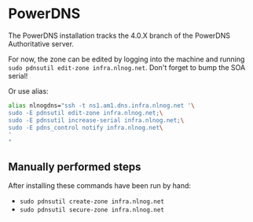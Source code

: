 # PowerDNS
The PowerDNS installation tracks the 4.0.X branch of the PowerDNS Authoritative server.

For now, the zone can be edited by logging into the machine and running `sudo pdnsutil edit-zone infra.nlnog.net`. Don't forget to bump the SOA serial!

Or use alias:
```sh
alias nlnogdns="ssh -t ns1.am1.dns.infra.nlnog.net '\
sudo -E pdnsutil edit-zone infra.nlnog.net;\
sudo -E pdnsutil increase-serial infra.nlnog.net;\
sudo -E pdns_control notify infra.nlnog.net\
'
"
```

## Manually performed steps
After installing these commands have been run by hand:

 * `sudo pdnsutil create-zone infra.nlnog.net`
 * `sudo pdnsutil secure-zone infra.nlnog.net`
